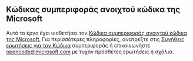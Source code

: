 ## <a name="microsoft-open-source-code-of-conduct"></a>Κώδικας συμπεριφοράς ανοιχτού κώδικα της Microsoft
Αυτό το έργο έχει υιοθετήσει τον [Κώδικα συμπεριφοράς ανοιχτού κώδικα της Microsoft.](https://opensource.microsoft.com/codeofconduct/)
Για περισσότερες πληροφορίες, ανατρέξτε στις [Συνήθεις ερωτήσεις για τον Κώδικα](https://opensource.microsoft.com/codeofconduct/faq/) συμπεριφοράς ή επικοινωνήστε [opencode@microsoft.com](mailto:opencode@microsoft.com) με τυχόν πρόσθετες ερωτήσεις ή σχόλια.